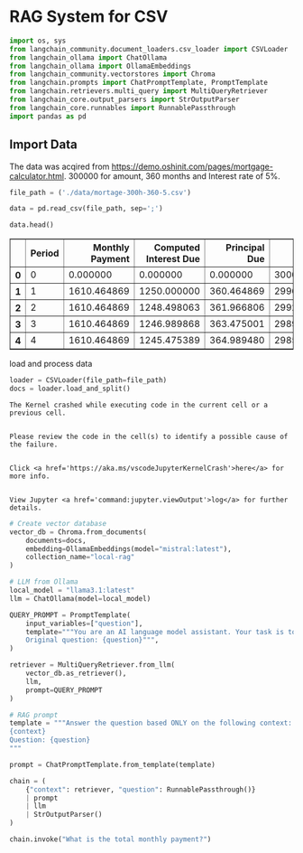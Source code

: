 <h1>RAG System for CSV</h1>


```python
import os, sys
from langchain_community.document_loaders.csv_loader import CSVLoader
from langchain_ollama import ChatOllama
from langchain_ollama import OllamaEmbeddings
from langchain_community.vectorstores import Chroma
from langchain.prompts import ChatPromptTemplate, PromptTemplate
from langchain.retrievers.multi_query import MultiQueryRetriever
from langchain_core.output_parsers import StrOutputParser
from langchain_core.runnables import RunnablePassthrough
import pandas as pd

```

<h2>Import Data</h2>

The data was acqired from https://demo.oshinit.com/pages/mortgage-calculator.html. 300000 for amount, 360 months and Interest rate of 5%.


```python
file_path = ('./data/mortage-300h-360-5.csv')

data = pd.read_csv(file_path, sep=';')

data.head()
```




<div>
<style scoped>
    .dataframe tbody tr th:only-of-type {
        vertical-align: middle;
    }

    .dataframe tbody tr th {
        vertical-align: top;
    }

    .dataframe thead th {
        text-align: right;
    }
</style>
<table border="1" class="dataframe">
  <thead>
    <tr style="text-align: right;">
      <th></th>
      <th>Period</th>
      <th>Monthly Payment</th>
      <th>Computed Interest Due</th>
      <th>Principal Due</th>
      <th>Principal Balance</th>
    </tr>
  </thead>
  <tbody>
    <tr>
      <th>0</th>
      <td>0</td>
      <td>0.000000</td>
      <td>0.000000</td>
      <td>0.000000</td>
      <td>300000.000000</td>
    </tr>
    <tr>
      <th>1</th>
      <td>1</td>
      <td>1610.464869</td>
      <td>1250.000000</td>
      <td>360.464869</td>
      <td>299639.535131</td>
    </tr>
    <tr>
      <th>2</th>
      <td>2</td>
      <td>1610.464869</td>
      <td>1248.498063</td>
      <td>361.966806</td>
      <td>299277.568325</td>
    </tr>
    <tr>
      <th>3</th>
      <td>3</td>
      <td>1610.464869</td>
      <td>1246.989868</td>
      <td>363.475001</td>
      <td>298914.093324</td>
    </tr>
    <tr>
      <th>4</th>
      <td>4</td>
      <td>1610.464869</td>
      <td>1245.475389</td>
      <td>364.989480</td>
      <td>298549.103844</td>
    </tr>
  </tbody>
</table>
</div>



load and process data


```python
loader = CSVLoader(file_path=file_path)
docs = loader.load_and_split()
```


    The Kernel crashed while executing code in the current cell or a previous cell. 
    

    Please review the code in the cell(s) to identify a possible cause of the failure. 
    

    Click <a href='https://aka.ms/vscodeJupyterKernelCrash'>here</a> for more info. 
    

    View Jupyter <a href='command:jupyter.viewOutput'>log</a> for further details.



```python
# Create vector database
vector_db = Chroma.from_documents(
    documents=docs,
    embedding=OllamaEmbeddings(model="mistral:latest"),
    collection_name="local-rag"
)
```


```python
# LLM from Ollama
local_model = "llama3.1:latest"
llm = ChatOllama(model=local_model)
```


```python
QUERY_PROMPT = PromptTemplate(
    input_variables=["question"],
    template="""You are an AI language model assistant. Your task is to generate five question-answering variations of the given user question to retrieve relevant documents from a vector database. By framing the query as potential answers to a question, your goal is to identify documents that directly address the user's information need. Provide these alternative questions separated by newlines.
    Original question: {question}""",
)
```


```python
retriever = MultiQueryRetriever.from_llm(
    vector_db.as_retriever(), 
    llm,
    prompt=QUERY_PROMPT
)

# RAG prompt
template = """Answer the question based ONLY on the following context:
{context}
Question: {question}
"""

prompt = ChatPromptTemplate.from_template(template)
```


```python
chain = (
    {"context": retriever, "question": RunnablePassthrough()}
    | prompt
    | llm
    | StrOutputParser()
)
```


```python
chain.invoke("What is the total monthly payment?")
```
